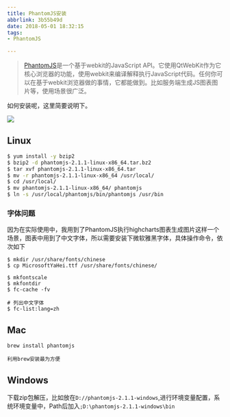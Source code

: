 ```yaml
---
title: PhantomJS安装
abbrlink: 3b55b49d
date: 2018-05-01 18:32:15
tags:
- PhantomJS

---
```

> [PhantomJS](https://en.wikipedia.org/wiki/PhantomJS)是一个基于webkit的JavaScript API。它使用QtWebKit作为它核心浏览器的功能，使用webkit来编译解释执行JavaScript代码。任何你可以在基于webkit浏览器做的事情，它都能做到。比如服务端生成JS图表图片等，使用场景很广泛。


如何安装呢，这里简要说明下。

![](http://static.1991421.cn/blog/2018-05-01-103648.png)

## Linux
```bash
$ yum install -y bzip2
$ bzip2 -d phantomjs-2.1.1-linux-x86_64.tar.bz2
$ tar xvf phantomjs-2.1.1-linux-x86_64.tar
$ mv -r phantomjs-2.1.1-linux-x86_64 /usr/local/
$ cd /usr/local/
$ mv phantomjs-2.1.1-linux-x86_64/ phantomjs
$ ln -s /usr/local/phantomjs/bin/phantomjs /usr/bin

```

### 字体问题
因为在实际使用中，我用到了PhantomJS执行highcharts图表生成图片这样一个场景，图表中用到了中文字体，所以需要安装下微软雅黑字体，具体操作命令，依次如下

```
$ mkdir /usr/share/fonts/chinese
$ cp MicrosoftYaHei.ttf /usr/share/fonts/chinese/

$ mkfontscale
$ mkfontdir
$ fc-cache -fv

# 列出中文字体
$ fc-list:lang=zh
```

## Mac
```
brew install phantomjs

```
`利用brew安装最为方便`
## Windows

下载zip包解压，比如放在`D://phantomjs-2.1.1-windows`,进行环境变量配置，系统环境变量中，Path后加入`;D:\phantomjs-2.1.1-windows\bin`

